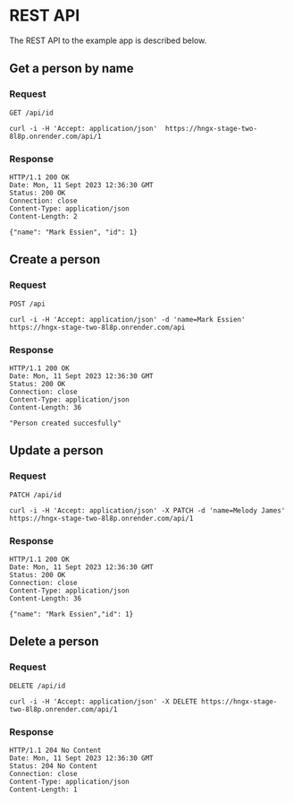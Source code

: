 
# REST API

The REST API to the example app is described below.

## Get a person by name

### Request

`GET /api/id`

    curl -i -H 'Accept: application/json'  https://hngx-stage-two-8l8p.onrender.com/api/1

### Response

    HTTP/1.1 200 OK
    Date: Mon, 11 Sept 2023 12:36:30 GMT
    Status: 200 OK
    Connection: close
    Content-Type: application/json
    Content-Length: 2

    {"name": "Mark Essien", "id": 1}

## Create a person

### Request

`POST /api`

    curl -i -H 'Accept: application/json' -d 'name=Mark Essien' https://hngx-stage-two-8l8p.onrender.com/api

### Response

    HTTP/1.1 200 OK
    Date: Mon, 11 Sept 2023 12:36:30 GMT
    Status: 200 OK
    Connection: close
    Content-Type: application/json
    Content-Length: 36

    "Person created succesfully"

## Update a person

### Request

`PATCH /api/id`

    curl -i -H 'Accept: application/json' -X PATCH -d 'name=Melody James' https://hngx-stage-two-8l8p.onrender.com/api/1

### Response

    HTTP/1.1 200 OK
    Date: Mon, 11 Sept 2023 12:36:30 GMT
    Status: 200 OK
    Connection: close
    Content-Type: application/json
    Content-Length: 36

    {"name": "Mark Essien","id": 1}

## Delete a person

### Request

`DELETE /api/id`

    curl -i -H 'Accept: application/json' -X DELETE https://hngx-stage-two-8l8p.onrender.com/api/1

### Response

    HTTP/1.1 204 No Content
    Date: Mon, 11 Sept 2023 12:36:30 GMT
    Status: 204 No Content
    Connection: close
    Content-Type: application/json
    Content-Length: 1
